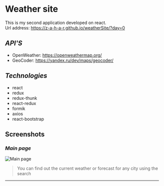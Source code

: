 
# Weather site 

This is my second application developed on react.  
Url address: https://z-a-h-a-r.github.io/weatherSite/?day=0

## *API'S*
* OpenWeather: https://openweathermap.org/
* GeoCoder: https://yandex.ru/dev/maps/geocoder/

## *Technologies*
* react
* redux
* redux-thunk
* react-redux
* formik
* axios
* react-bootstrap

## Screenshots

### *Main page*
![Main page](https://i.ibb.co/QbjXRBR/Screenshot-2021-09-22-215637.png)
> You can find out the current weather or forecast for any city using the search

***
